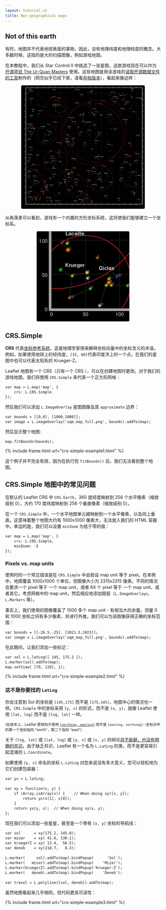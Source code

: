 ```yaml
---
layout: tutorial_v2
title: Non-geographical maps
---
```


<style>
iframe {
    border: 1px solid #ccc;
    border-radius: 5px;
}
</style>

## Not of this earth

有时，地图并不代表地球表面的事物，因此，没有地理纬度和地理经度的概念。大多数时候，这指的是大的扫描图像，例如游戏地图。

在本教程中，我们从 Star Control II 中挑选了一张星图，这款游戏现在可以作为[开源项目 The Ur-Quan Masters](https://en.wikipedia.org/wiki/Star_Control_II#The_Ur-Quan_Masters) 使用。这些地图是用该游戏的[读取开源数据文件的工具](http://www.highprogrammer.com/alan/games/video/uqm/index.html)制作的（网页似乎已经下架，请看[存档版本](https://web.archive.org/web/20171112052528/https://www.highprogrammer.com/alan/games/video/uqm/index.html)），看起来像这样：

<center>
<img src="uqm_map_400px.png" style="border: 1px solid #ccc; border-radius: 5px" /><br/>
</center>

从角落里可以看到，游戏有一个内置的方形坐标系统，这将使我们能够建立一个坐标系。

<center>
<img src="uqm_map_detail.png" style="border: 1px solid #ccc; border-radius: 5px" /><br/>
</center>


## CRS.Simple

**CRS** 代表[坐标参考系统](https://en.wikipedia.org/wiki/Spatial_reference_system)，这是地理学家用来解释坐标向量中的坐标含义的术语。例如，如果使用地球上的经纬度，`[15, 60]`代表印度洋上的一个点，在我们的星图中也可以代表太阳系的 Krueger-Z。

Leaflet 地图有一个 CRS（只有一个 CRS ），可以在创建地图时更改。对于我们的游戏地图，我们将使用 `CRS.Simple` 来代表一个正方形网格：

	var map = L.map('map', {
		crs: L.CRS.Simple
	});

然后我们可以添加 `L.ImageOverlay` 星图图像及其 `approximate` 边界：

	var bounds = [[0,0], [1000,1000]];
	var image = L.imageOverlay('uqm_map_full.png', bounds).addTo(map);

然后显示整个地图:

	map.fitBounds(bounds);

{% include frame.html url="crs-simple-example1.html" %}

这个例子并不完全有效，因为在执行完 `fitBounds()` 后，我们无法看到整个地图。


## CRS.Simple 地图中的常见问题

在默认的 Leaflet CRS 中 `CRS.Earth`，360 度经度映射到 256 个水平像素（缩放级别 0），大约 170 度纬度映射到 256 个垂直像素（缩放级别 0）。

在一个 `CRS.Simple` 中，一个水平地图单元被映射到一个水平像素，以及同上垂直。这意味着整个地图大约有 1000x1000 像素大，无法放入我们的 HTML 容器中。幸运的是，我们可以设置 `minZoom` 为低于零的值：

	var map = L.map('map', {
		crs: L.CRS.Simple,
		minZoom: -5
	});

### Pixels vs. map units

使用时的一个常见错误是在 `CRS.Simple` 中会假设 map unit 等于 pixel。在本例中，地图覆盖 1000x1000 个单位，但图像大小为 2315x2315 像素。不同的情况会要求一个 pixel 等于 一个 map unit，或者 64 个 pixel 等于 一个 map unit，或者其它。考虑网格中的 map unit，然后相应地添加图层（`L.ImageOverlays`、`L.Markers` 等）。

事实上，我们使用的图像覆盖了 1000 多个 map unit - 有相当大的余量。测量 0 和 1000 坐标之间有多少像素，并进行外推，我们可以为该图像获得正确的坐标范围：

	var bounds = [[-26.5,-25], [1021.5,1023]];
	var image = L.imageOverlay('uqm_map_full.png', bounds).addTo(map);

在此期间，让我们添加一些标记：

	var sol = L.latLng([ 145, 175.2 ]);
	L.marker(sol).addTo(map);
	map.setView( [70, 120], 1);

{% include frame.html url="crs-simple-example2.html" %}

### 这不是你要找的 `LatLng`

你会注意到 Sol 的坐标是 `[145,175]` 而不是 `[175,145]`，地图中心的情况也一样。`CRS.Simple` 中的坐标采用 `[y, x]` 的形式，而不是 `[x, y]`，就像 Leaflet 使用 `[lat, lng]` 而不是 `[lng, lat]` 一样。

<small>(在技术上，Leaflet 更倾向于使用 [`[northing, easting]`](https://en.wikipedia.org/wiki/Easting_and_northing) 而不是 `[easting, northing]`--坐标对中的第一个坐标指向 "north"，第二个指向 "east")</small>

关于 `[lng, lat]` 或 `[lat, lng]` 或 `[y, x]` 或 `[x, y]` 的辩论[并不新鲜，也没有明确的共识](http://www.macwright.org/lonlat/)。由于缺乏共识，Leaflet 有一个名为 `L.LatLng` 的类，而不是更容易引起混淆的 `L.Coordinate`。

如果使用 `[y, x]` 命名的坐标 `L.LatLng` 对您来说没有多大意义，您可以轻松地为它们创建包装器：

	var yx = L.latLng;

	var xy = function(x, y) {
		if (Array.isArray(x)) {    // When doing xy([x, y]);
			return yx(x[1], x[0]);
		}
		return yx(y, x);  // When doing xy(x, y);
	};

现在我们可以添加一些星星，甚至是一个带有 `[x, y]` 坐标的导航线：

	var sol      = xy(175.2, 145.0);
	var mizar    = xy( 41.6, 130.1);
	var kruegerZ = xy( 13.4,  56.5);
	var deneb    = xy(218.7,   8.3);

	L.marker(     sol).addTo(map).bindPopup(      'Sol');
	L.marker(   mizar).addTo(map).bindPopup(    'Mizar');
	L.marker(kruegerZ).addTo(map).bindPopup('Krueger-Z');
	L.marker(   deneb).addTo(map).bindPopup(    'Deneb');

	var travel = L.polyline([sol, deneb]).addTo(map);

虽然地图看起来几乎相同，但代码更具可读性：

{% include frame.html url="crs-simple-example3.html" %}

